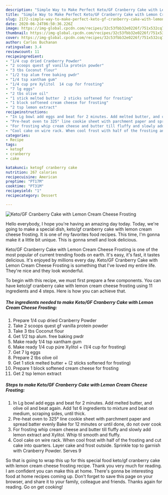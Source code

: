```yaml
---
description: "Simple Way to Make Perfect Keto/GF Cranberry Cake with Lemon Cream Cheese Frosting"
title: "Simple Way to Make Perfect Keto/GF Cranberry Cake with Lemon Cream Cheese Frosting"
slug: 2172-simple-way-to-make-perfect-keto-gf-cranberry-cake-with-lemon-cream-cheese-frosting
date: 2020-06-24T06:50:36.226Z
image: https://img-global.cpcdn.com/recipes/32c53fbb32e0226f/751x532cq70/ketogf-cranberry-cake-with-lemon-cream-cheese-frosting-recipe-main-photo.jpg
thumbnail: https://img-global.cpcdn.com/recipes/32c53fbb32e0226f/751x532cq70/ketogf-cranberry-cake-with-lemon-cream-cheese-frosting-recipe-main-photo.jpg
cover: https://img-global.cpcdn.com/recipes/32c53fbb32e0226f/751x532cq70/ketogf-cranberry-cake-with-lemon-cream-cheese-frosting-recipe-main-photo.jpg
author: Carlos Buchanan
ratingvalue: 3.4
reviewcount: 11
recipeingredient:
- "1/4 cup dried Cranberry Powder"
- "2 scoops quest gf vanilla protein powder"
- "3 tbs Coconut flour"
- "1/2 tsp alum free baking pwdr"
- "1/4 tsp xantham gum"
- "1/4 cup pre Xylitol  14 cup for frosting"
- "7 lg eggs"
- "2 tbs olive oil"
- "1 stick melted butter  2 sticks softened for frosting"
- "1 block softened cream cheese for frosting"
- "2 tsp lemon extract"
recipeinstructions:
- "In Lg bowl add eggs and beat for 2 minutes. Add melted butter, and olive oil and beat again. Add 1st 6 ingredients to mixture and beat on medium, scraping sides, until thick."
- "Pre-heat oven to 325° line cookie sheet with parchment paper and spread batter evenly Bake for 12 minutes or until done, do not over cook"
- "For frosting whip cream cheese and butter till fluffy and slowly add lemon extract and Xylitol. Whip til smooth and fluffy."
- "Cool cake on wire rack. When cool frost with half of the frosting and cut cake into quarters. Layer cake and frost outside. Sprinkle top to garnish with Cranberry Powder. Serves 9"
categories:
- Recipe
tags:
- ketogf
- cranberry
- cake

katakunci: ketogf cranberry cake 
nutrition: 267 calories
recipecuisine: American
preptime: "PT17M"
cooktime: "PT31M"
recipeyield: "1"
recipecategory: Dessert

---
```



![Keto/GF Cranberry Cake with Lemon Cream Cheese Frosting](https://img-global.cpcdn.com/recipes/32c53fbb32e0226f/751x532cq70/ketogf-cranberry-cake-with-lemon-cream-cheese-frosting-recipe-main-photo.jpg)

Hello everybody, I hope you're having an amazing day today. Today, we're going to make a special dish, keto/gf cranberry cake with lemon cream cheese frosting. It is one of my favorites food recipes. This time, I'm gonna make it a little bit unique. This is gonna smell and look delicious.

Keto/GF Cranberry Cake with Lemon Cream Cheese Frosting is one of the most popular of current trending foods on earth. It's easy, it's fast, it tastes delicious. It's enjoyed by millions every day. Keto/GF Cranberry Cake with Lemon Cream Cheese Frosting is something that I've loved my entire life. They're nice and they look wonderful.




To begin with this recipe, we must first prepare a few components. You can have keto/gf cranberry cake with lemon cream cheese frosting using 11 ingredients and 4 steps. Here is how you can achieve that.

<!--inarticleads1-->

##### The ingredients needed to make Keto/GF Cranberry Cake with Lemon Cream Cheese Frosting:

1. Prepare 1/4 cup dried Cranberry Powder
1. Take 2 scoops quest gf vanilla protein powder
1. Take 3 tbs Coconut flour
1. Get 1/2 tsp alum. free baking pwdr
1. Make ready 1/4 tsp xantham gum
1. Make ready 1/4 cup púre Xylitol + (1/4 cup for frosting)
1. Get 7 lg eggs
1. Prepare 2 tbs olive oil
1. Get 1 stick melted butter + (2 sticks softened for frosting)
1. Prepare 1 block softened cream cheese for frosting
1. Get 2 tsp lemon extract




<!--inarticleads2-->

##### Steps to make Keto/GF Cranberry Cake with Lemon Cream Cheese Frosting:

1. In Lg bowl add eggs and beat for 2 minutes. Add melted butter, and olive oil and beat again. Add 1st 6 ingredients to mixture and beat on medium, scraping sides, until thick.
1. Pre-heat oven to 325° line cookie sheet with parchment paper and spread batter evenly Bake for 12 minutes or until done, do not over cook
1. For frosting whip cream cheese and butter till fluffy and slowly add lemon extract and Xylitol. Whip til smooth and fluffy.
1. Cool cake on wire rack. When cool frost with half of the frosting and cut cake into quarters. Layer cake and frost outside. Sprinkle top to garnish with Cranberry Powder. Serves 9




So that is going to wrap this up for this special food keto/gf cranberry cake with lemon cream cheese frosting recipe. Thank you very much for reading. I am confident you can make this at home. There's gonna be interesting food at home recipes coming up. Don't forget to save this page on your browser, and share it to your family, colleague and friends. Thanks again for reading. Go on get cooking!
